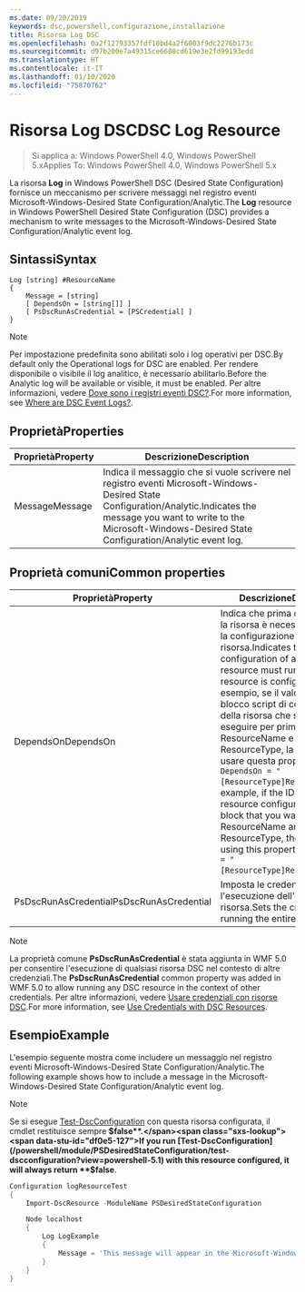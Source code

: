 ```yaml
---
ms.date: 09/20/2019
keywords: dsc,powershell,configurazione,installazione
title: Risorsa Log DSC
ms.openlocfilehash: 0a2f12793357fdf10bd4a2f6003f9dc2276b173c
ms.sourcegitcommit: d97b200e7a49315ce6608cd619e3e2fd99193edd
ms.translationtype: HT
ms.contentlocale: it-IT
ms.lasthandoff: 01/10/2020
ms.locfileid: "75870762"
---
```

# <a name="dsc-log-resource"></a><span data-ttu-id="df0e5-103">Risorsa Log DSC</span><span class="sxs-lookup"><span data-stu-id="df0e5-103">DSC Log Resource</span></span>

> <span data-ttu-id="df0e5-104">Si applica a: Windows PowerShell 4.0, Windows PowerShell 5.x</span><span class="sxs-lookup"><span data-stu-id="df0e5-104">Applies To: Windows PowerShell 4.0, Windows PowerShell 5.x</span></span>

<span data-ttu-id="df0e5-105">La risorsa **Log** in Windows PowerShell DSC (Desired State Configuration) fornisce un meccanismo per scrivere messaggi nel registro eventi Microsoft-Windows-Desired State Configuration/Analytic.</span><span class="sxs-lookup"><span data-stu-id="df0e5-105">The **Log** resource in Windows PowerShell Desired State Configuration (DSC) provides a mechanism to write messages to the Microsoft-Windows-Desired State Configuration/Analytic event log.</span></span>

## <a name="syntax"></a><span data-ttu-id="df0e5-106">Sintassi</span><span class="sxs-lookup"><span data-stu-id="df0e5-106">Syntax</span></span>

```Syntax
Log [string] #ResourceName
{
    Message = [string]
    [ DependsOn = [string[]] ]
    [ PsDscRunAsCredential = [PSCredential] ]
}
```

> [!NOTE]
> <span data-ttu-id="df0e5-107">Per impostazione predefinita sono abilitati solo i log operativi per DSC.</span><span class="sxs-lookup"><span data-stu-id="df0e5-107">By default only the Operational logs for DSC are enabled.</span></span> <span data-ttu-id="df0e5-108">Per rendere disponibile o visibile il log analitico, è necessario abilitarlo.</span><span class="sxs-lookup"><span data-stu-id="df0e5-108">Before the Analytic log will be available or visible, it must be enabled.</span></span> <span data-ttu-id="df0e5-109">Per altre informazioni, vedere [Dove sono i registri eventi DSC?](../../../troubleshooting/troubleshooting.md#where-are-dsc-event-logs).</span><span class="sxs-lookup"><span data-stu-id="df0e5-109">For more information, see [Where are DSC Event Logs?](../../../troubleshooting/troubleshooting.md#where-are-dsc-event-logs).</span></span>

## <a name="properties"></a><span data-ttu-id="df0e5-110">Proprietà</span><span class="sxs-lookup"><span data-stu-id="df0e5-110">Properties</span></span>

| <span data-ttu-id="df0e5-111">Proprietà</span><span class="sxs-lookup"><span data-stu-id="df0e5-111">Property</span></span> |                                                   <span data-ttu-id="df0e5-112">Descrizione</span><span class="sxs-lookup"><span data-stu-id="df0e5-112">Description</span></span>                                                    |
| -------- | ---------------------------------------------------------------------------------------------------------------- |
| <span data-ttu-id="df0e5-113">Message</span><span class="sxs-lookup"><span data-stu-id="df0e5-113">Message</span></span>  | <span data-ttu-id="df0e5-114">Indica il messaggio che si vuole scrivere nel registro eventi Microsoft-Windows-Desired State Configuration/Analytic.</span><span class="sxs-lookup"><span data-stu-id="df0e5-114">Indicates the message you want to write to the Microsoft-Windows-Desired State Configuration/Analytic event log.</span></span> |

## <a name="common-properties"></a><span data-ttu-id="df0e5-115">Proprietà comuni</span><span class="sxs-lookup"><span data-stu-id="df0e5-115">Common properties</span></span>

|       <span data-ttu-id="df0e5-116">Proprietà</span><span class="sxs-lookup"><span data-stu-id="df0e5-116">Property</span></span>       |                                                                                                                                                          <span data-ttu-id="df0e5-117">Descrizione</span><span class="sxs-lookup"><span data-stu-id="df0e5-117">Description</span></span>                                                                                                                                                           |
| -------------------- | ------------------------------------------------------------------------------------------------------------------------------------------------------------------------------------------------------------------------------------------------------------------------------------------------------------------------------ |
| <span data-ttu-id="df0e5-118">DependsOn</span><span class="sxs-lookup"><span data-stu-id="df0e5-118">DependsOn</span></span>            | <span data-ttu-id="df0e5-119">Indica che prima di configurare la risorsa è necessario eseguire la configurazione di un'altra risorsa.</span><span class="sxs-lookup"><span data-stu-id="df0e5-119">Indicates that the configuration of another resource must run before this resource is configured.</span></span> <span data-ttu-id="df0e5-120">Ad esempio, se il valore di ID del blocco script di configurazione della risorsa che si vuole eseguire per primo è ResourceName e il tipo è ResourceType, la sintassi per usare questa proprietà è `DependsOn = "[ResourceType]ResourceName"`.</span><span class="sxs-lookup"><span data-stu-id="df0e5-120">For example, if the ID of the resource configuration script block that you want to run first is ResourceName and its type is ResourceType, the syntax for using this property is `DependsOn = "[ResourceType]ResourceName"`.</span></span> |
| <span data-ttu-id="df0e5-121">PsDscRunAsCredential</span><span class="sxs-lookup"><span data-stu-id="df0e5-121">PsDscRunAsCredential</span></span> | <span data-ttu-id="df0e5-122">Imposta le credenziali per l'esecuzione dell'intera risorsa.</span><span class="sxs-lookup"><span data-stu-id="df0e5-122">Sets the credential for running the entire resource as.</span></span>                                                                                                                                                                                                                                                                        |

> [!NOTE]
> <span data-ttu-id="df0e5-123">La proprietà comune **PsDscRunAsCredential** è stata aggiunta in WMF 5.0 per consentire l'esecuzione di qualsiasi risorsa DSC nel contesto di altre credenziali.</span><span class="sxs-lookup"><span data-stu-id="df0e5-123">The **PsDscRunAsCredential** common property was added in WMF 5.0 to allow running any DSC resource in the context of other credentials.</span></span> <span data-ttu-id="df0e5-124">Per altre informazioni, vedere [Usare credenziali con risorse DSC](../../../configurations/runasuser.md).</span><span class="sxs-lookup"><span data-stu-id="df0e5-124">For more information, see [Use Credentials with DSC Resources](../../../configurations/runasuser.md).</span></span>

## <a name="example"></a><span data-ttu-id="df0e5-125">Esempio</span><span class="sxs-lookup"><span data-stu-id="df0e5-125">Example</span></span>

<span data-ttu-id="df0e5-126">L'esempio seguente mostra come includere un messaggio nel registro eventi Microsoft-Windows-Desired State Configuration/Analytic.</span><span class="sxs-lookup"><span data-stu-id="df0e5-126">The following example shows how to include a message in the Microsoft-Windows-Desired State Configuration/Analytic event log.</span></span>

> [!NOTE]
> <span data-ttu-id="df0e5-127">Se si esegue [Test-DscConfiguration](/powershell/module/PSDesiredStateConfiguration/test-dscconfiguration?view=powershell-5.1) con questa risorsa configurata, il cmdlet restituisce sempre **$false**.</span><span class="sxs-lookup"><span data-stu-id="df0e5-127">If you run [Test-DscConfiguration](/powershell/module/PSDesiredStateConfiguration/test-dscconfiguration?view=powershell-5.1) with this resource configured, it will always return **$false**.</span></span>

```powershell
Configuration logResourceTest
{
    Import-DscResource -ModuleName PSDesiredStateConfiguration

    Node localhost
    {
        Log LogExample
        {
            Message = 'This message will appear in the Microsoft-Windows-Desired State Configuration/Analytic event log.'
        }
    }
}
```
